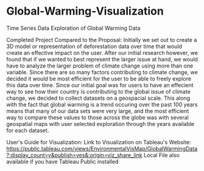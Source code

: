 # Global-Warming-Visualization
Time Series Data Exploration of Global Warming Data

Completed Project Compared to the Proposal:
  Initially we set out to create a 3D model or representation of deforestation data over time that would create an effective impact on the user. After our initial research however, we found that if we wanted to best represent the larger issue at hand, we would have to analyze the larger problem of climate change using more than one variable. Since there are so many factors contributing to climate change, we decided it would be most efficient for the user to be able to freely explore this data over time. 
    Since our initial goal was for users to have an effecient way to see how their country is contributing to the global issue of climate change, we decided to collect datasets on a geospacial scale. This along with the fact that global warming is a trend occuring over the past 100 years means that many of our data sets were very large, and the most efficient way to compare these values to those across the globe was with several geospatial maps with user selected exploration through the years available for each dataset. 
    
User's Guide for Visualization:
Link to Visualization on Tableau's Website:
https://public.tableau.com/views/EnvironmentalVisMap/GlobalWarmingData?:display_count=y&publish=yes&:origin=viz_share_link
Local File also available if you have Tableau Public installed

